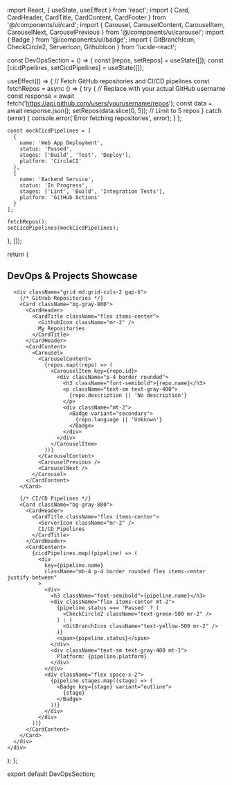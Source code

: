 import React, { useState, useEffect } from 'react';
import { 
  Card, 
  CardHeader, 
  CardTitle, 
  CardContent, 
  CardFooter 
} from '@/components/ui/card';
import { 
  Carousel, 
  CarouselContent, 
  CarouselItem, 
  CarouselNext, 
  CarouselPrevious 
} from '@/components/ui/carousel';
import { Badge } from '@/components/ui/badge';
import { 
  GitBranchIcon, 
  CheckCircle2, 
  ServerIcon, 
  GithubIcon 
} from 'lucide-react';

const DevOpsSection = () => {
  const [repos, setRepos] = useState([]);
  const [cicdPipelines, setCicdPipelines] = useState([]);

  useEffect(() => {
    // Fetch GitHub repositories and CI/CD pipelines
    const fetchRepos = async () => {
      try {
        // Replace with your actual GitHub username
        const response = await fetch('https://api.github.com/users/yourusername/repos');
        const data = await response.json();
        setRepos(data.slice(0, 5)); // Limit to 5 repos
      } catch (error) {
        console.error('Error fetching repositories', error);
      }
    };

    const mockCicdPipelines = [
      {
        name: 'Web App Deployment',
        status: 'Passed',
        stages: ['Build', 'Test', 'Deploy'],
        platform: 'CircleCI'
      },
      {
        name: 'Backend Service',
        status: 'In Progress',
        stages: ['Lint', 'Build', 'Integration Tests'],
        platform: 'GitHub Actions'
      }
    ];

    fetchRepos();
    setCicdPipelines(mockCicdPipelines);
  }, []);

  return (
    <div className="p-6 bg-gray-900 text-white">
      <h2 className="text-3xl font-bold mb-6 text-center">
        DevOps & Projects Showcase
      </h2>

      <div className="grid md:grid-cols-2 gap-6">
        {/* GitHub Repositories */}
        <Card className="bg-gray-800">
          <CardHeader>
            <CardTitle className="flex items-center">
              <GithubIcon className="mr-2" /> 
              My Repositories
            </CardTitle>
          </CardHeader>
          <CardContent>
            <Carousel>
              <CarouselContent>
                {repos.map((repo) => (
                  <CarouselItem key={repo.id}>
                    <div className="p-4 border rounded">
                      <h3 className="font-semibold">{repo.name}</h3>
                      <p className="text-sm text-gray-400">
                        {repo.description || 'No description'}
                      </p>
                      <div className="mt-2">
                        <Badge variant="secondary">
                          {repo.language || 'Unknown'}
                        </Badge>
                      </div>
                    </div>
                  </CarouselItem>
                ))}
              </CarouselContent>
              <CarouselPrevious />
              <CarouselNext />
            </Carousel>
          </CardContent>
        </Card>

        {/* CI/CD Pipelines */}
        <Card className="bg-gray-800">
          <CardHeader>
            <CardTitle className="flex items-center">
              <ServerIcon className="mr-2" /> 
              CI/CD Pipelines
            </CardTitle>
          </CardHeader>
          <CardContent>
            {cicdPipelines.map((pipeline) => (
              <div 
                key={pipeline.name} 
                className="mb-4 p-4 border rounded flex items-center justify-between"
              >
                <div>
                  <h3 className="font-semibold">{pipeline.name}</h3>
                  <div className="flex items-center mt-2">
                    {pipeline.status === 'Passed' ? (
                      <CheckCircle2 className="text-green-500 mr-2" />
                    ) : (
                      <GitBranchIcon className="text-yellow-500 mr-2" />
                    )}
                    <span>{pipeline.status}</span>
                  </div>
                  <div className="text-sm text-gray-400 mt-1">
                    Platform: {pipeline.platform}
                  </div>
                </div>
                <div className="flex space-x-2">
                  {pipeline.stages.map((stage) => (
                    <Badge key={stage} variant="outline">
                      {stage}
                    </Badge>
                  ))}
                </div>
              </div>
            ))}
          </CardContent>
        </Card>
      </div>
    </div>
  );
};

export default DevOpsSection;